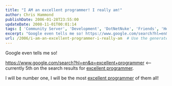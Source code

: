 ```yaml
---
title: "I AM an excellent programmer! I really am!"
author: Chris Hammond
publishDate: 2006-01-28T23:55:00
updateDate: 2008-11-01T00:01:14
tags: [ 'Community Server', 'Development', 'DotNetNuke', 'Friends', 'Health', 'Life News', 'SEO', 'Site News', 'Technology' ]
excerpt: "Google even tells me so! https://www.google.com/search?hl=en&amp;q=excellent+programmer&nbsp;&lt;--currently 5th on the search results for excellent programmer. I will be number one, I will be the most excellent programmer of them..."
url: /2006/i-am-an-excellent-programmer-i-really-am  # Use the generated URL with year
---
```

<p>Google even tells me so!</p> <p><a href="https://www.google.com/search?hl=en&amp;q=excellent+programmer">https://www.google.com/search?hl=en&amp;q=excellent+programmer</a>&#160;&lt;--currently 5th on the search results for <a href="https://www.chrishammond.com/tabid/54/itemid/422/excellent-programmer">excellent programmer</a>.</p> <p>I will be number one, I will be the most <a href="https://www.chrishammond.com/tabid/54/itemid/422/excellent-programmer">excellent programmer</a> of them all!</p> <p>&#160;</p>
